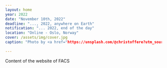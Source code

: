 ```yaml
---
layout: home
year: 2022
date: "November 10th, 2022"
deadline: "..., 2022, anywhere on Earth"
notification: "... 2022, end of the day"
location: "Online - Oslo, Norway"
cover: /assets/img/cover.jpg
caption: "Photo by <a href="https://unsplash.com/@christoffere?utm_source=unsplash&utm_medium=referral&utm_content=creditCopyText">Christoffer Engström</a> on <a href="https://unsplash.com/s/photos/oslo?utm_source=unsplash&utm_medium=referral&utm_content=creditCopyText">Unsplash</a>"
  
---
```


Content of the website of FACS
